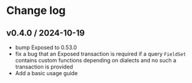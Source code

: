 # Change log

## v0.4.0 / 2024-10-19

* bump Exposed to 0.53.0
* fix a bug that an Exposed transaction is required if a query `FieldSet` contains custom functions depending on dialects and no such a transaction is provided
* Add a basic usage guide
